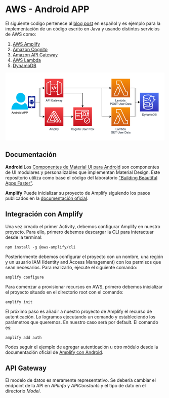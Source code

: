 

# AWS - Android APP
El siguiente codigo pertenece al [blog post](https://aws.amazon.com/es/blogs/aws-spanish/creando-aplicaciones-nativas-en-android-con-aws/) en español y es ejemplo para la implementación de un código  escrito en Java y usando distintos servicios de AWS como:

 1. [AWS Amplify](https://aws.amazon.com/es/amplify/)
 2. [Amazon Cognito](https://aws.amazon.com/es/cognito/)
 3. [Amazon API Gateway](https://aws.amazon.com/es/api-gateway/)
 4. [AWS Lambda](https://aws.amazon.com/es/lambda/)
 5. [DynamoDB](https://aws.amazon.com/es/dynamodb/)

![architecture](https://github.com/aws-samples/aws-amplify-android-simple-app/blob/main/screencaptures/architecture.png?raw=true)


## Documentación
**Android**
Los [Componentes de Material UI para Android](https://material.io/components/android/) son componentes de UI modulares y personalizables que implementan Material Design. Este repositorio utiliza como base el código del laboratorio ["Building Beautiful Apps Faster"](https://codelabs.developers.google.com/codelabs/mdc-android/index.html).

**Amplify**
Puede inicializar su proyecto de Amplify siguiendo los pasos publicados en la [documentación oficial](https://docs.amplify.aws/cli/start/install#option-1-watch-the-video-guide).

## Integración con Amplify

Una vez creado el primer Activity, debemos configurar Amplify en nuestro proyecto. Para ello, primero debemos descargar la CLI para interactuar desde la terminal:

    npm install -g @aws-amplify/cli

Posteriormente debemos configurar el proyecto con un nombre, una región y un usuario IAM (Identity and Access Management) con los permisos que sean necesarios. Para realizarlo, ejecute el siguiente comando:

    amplify configure

Para comenzar a provisionar recursos en AWS, primero debemos inicializar el proyecto situado en el directorio root con el comando:

    amplify init

El próximo paso es añadir a nuestro proyecto de Amplify el recurso de autenticación. Lo logramos ejecutando un comando y estableciendo los parámetros que queremos. En nuestro caso será por default. El comando es:

    amplify add auth

Podes seguir el ejemplo de agregar autenticación u otro módulo desde la documentación oficial de [Amplify con Android](https://docs.amplify.aws/lib/auth/getting-started/q/platform/android#check-the-current-auth-session).

## API Gateway
El modelo de datos es meramente representativo. Se debería cambiar el endpoint de la API en *APIInfo* y *APIConstants* y el tipo de dato en el directorio *Model*.
